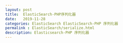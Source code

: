 ```yaml
---
layout: post
title:  ElasticSearch-PHP序列化器
date:   2019-11-28
categories: ElasticSearch ElasticSearch-PHP 序列化器
permalink : ElasticSearch/serialize.html
description: Elasticsearch-PHP 序列化器
---
```


